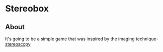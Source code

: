 # Stereobox
## About
It's going to be a simple game that was inspired by the imaging technique- [stereoscopy](https://en.wikipedia.org/wiki/Stereoscopy)
